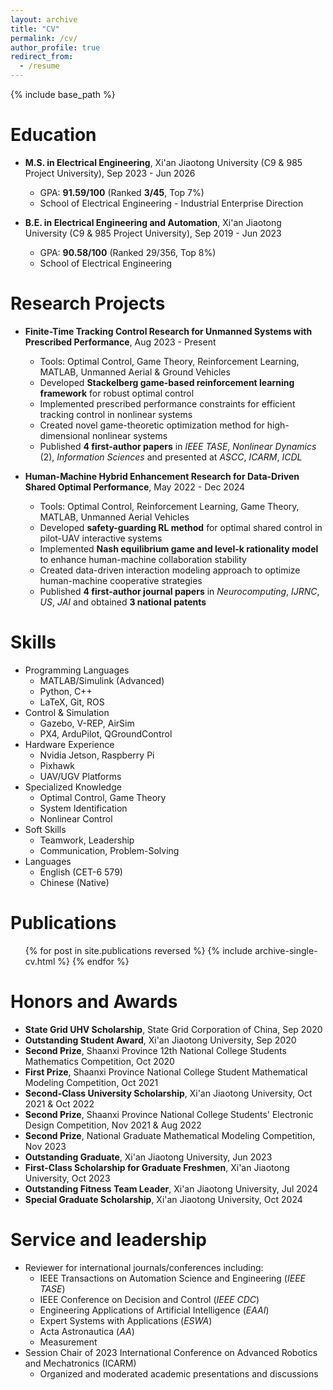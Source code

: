 ```yaml
---
layout: archive
title: "CV"
permalink: /cv/
author_profile: true
redirect_from:
  - /resume
---
```


{% include base_path %}

Education
======
* **M.S. in Electrical Engineering**, Xi'an Jiaotong University (C9 & 985 Project University), Sep 2023 - Jun 2026
  * GPA: **91.59/100** (Ranked **3/45**, Top 7%)
  * School of Electrical Engineering - Industrial Enterprise Direction

* **B.E. in Electrical Engineering and Automation**, Xi'an Jiaotong University (C9 & 985 Project University), Sep 2019 - Jun 2023
  * GPA: **90.58/100** (Ranked 29/356, Top 8%)
  * School of Electrical Engineering

Research Projects
======
* **Finite-Time Tracking Control Research for Unmanned Systems with Prescribed Performance**, Aug 2023 - Present
  * Tools: Optimal Control, Game Theory, Reinforcement Learning, MATLAB, Unmanned Aerial & Ground Vehicles
  * Developed **Stackelberg game-based reinforcement learning framework** for robust optimal control
  * Implemented prescribed performance constraints for efficient tracking control in nonlinear systems
  * Created novel game-theoretic optimization method for high-dimensional nonlinear systems
  * Published **4 first-author papers** in *IEEE TASE*, *Nonlinear Dynamics* (2), *Information Sciences* and presented at *ASCC*, *ICARM*, *ICDL*

* **Human-Machine Hybrid Enhancement Research for Data-Driven Shared Optimal Performance**, May 2022 - Dec 2024
  * Tools: Optimal Control, Reinforcement Learning, Game Theory, MATLAB, Unmanned Aerial Vehicles
  * Developed **safety-guarding RL method** for optimal shared control in pilot-UAV interactive systems
  * Implemented **Nash equilibrium game and level-k rationality model** to enhance human-machine collaboration stability
  * Created data-driven interaction modeling approach to optimize human-machine cooperative strategies
  * Published **4 first-author journal papers** in *Neurocomputing*, *IJRNC*, *US*, *JAI* and obtained **3 national patents**

Skills
======
* Programming Languages
  * MATLAB/Simulink (Advanced)
  * Python, C++
  * LaTeX, Git, ROS
* Control & Simulation
  * Gazebo, V-REP, AirSim
  * PX4, ArduPilot, QGroundControl
* Hardware Experience
  * Nvidia Jetson, Raspberry Pi
  * Pixhawk
  * UAV/UGV Platforms
* Specialized Knowledge
  * Optimal Control, Game Theory
  * System Identification
  * Nonlinear Control
* Soft Skills
  * Teamwork, Leadership
  * Communication, Problem-Solving
* Languages
  * English (CET-6 579)
  * Chinese (Native)

Publications
======
  <ul>{% for post in site.publications reversed %}
    {% include archive-single-cv.html %}
  {% endfor %}</ul>
  
<!-- Talks
======
  <ul>{% for post in site.talks reversed %}
    {% include archive-single-talk-cv.html  %}
  {% endfor %}</ul>
  
Teaching
======
  <ul>{% for post in site.teaching reversed %}
    {% include archive-single-cv.html %}
  {% endfor %}</ul> -->


Honors and Awards
======
  * **State Grid UHV Scholarship**, State Grid Corporation of China, Sep 2020
  * **Outstanding Student Award**, Xi'an Jiaotong University, Sep 2020
  * **Second Prize**, Shaanxi Province 12th National College Students Mathematics Competition, Oct 2020
  * **First Prize**, Shaanxi Province National College Student Mathematical Modeling Competition, Oct 2021
  * **Second-Class University Scholarship**, Xi'an Jiaotong University, Oct 2021 & Oct 2022
  * **Second Prize**, Shaanxi Province National College Students' Electronic Design Competition, Nov 2021 & Aug 2022
  * **Second Prize**, National Graduate Mathematical Modeling Competition, Nov 2023
  * **Outstanding Graduate**, Xi'an Jiaotong University, Jun 2023
  * **First-Class Scholarship for Graduate Freshmen**, Xi'an Jiaotong University, Oct 2023
  * **Outstanding Fitness Team Leader**, Xi'an Jiaotong University, Jul 2024
  * **Special Graduate Scholarship**, Xi'an Jiaotong University, Oct 2024

Service and leadership
======
* Reviewer for international journals/conferences including:
  * IEEE Transactions on Automation Science and Engineering (*IEEE TASE*)
  * IEEE Conference on Decision and Control (*IEEE CDC*)
  * Engineering Applications of Artificial Intelligence (*EAAI*)
  * Expert Systems with Applications (*ESWA*)
  * Acta Astronautica (*AA*)
  * Measurement
* Session Chair of 2023 International Conference on Advanced Robotics and Mechatronics (ICARM)
  <!-- * Chaired technical session at Class A conference of Chinese Association of Automation -->
  * Organized and moderated academic presentations and discussions